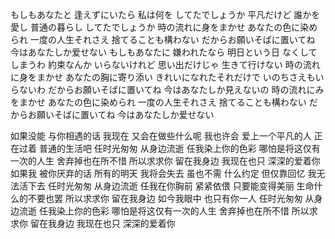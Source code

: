 

もしもあなたと
逢えずにいたら
私は何を
してたでしょうか
平凡だけど
誰かを愛し
普通の暮らし
してたでしょうか
時の流れに身をまかせ
あなたの色に染められ
一度の人生それさえ
捨てることも構わない
だからお願いそばに置いてね
今はあなたしか爱せない
もしもあなたに
嫌われたなら
明日という日
なくしてしまうわ
約束なんか
いらないけれど
思い出だけじゃ
生きて行けない
時の流れに身をまかせ
あなたの胸に寄り添い
きれいになれたそれだけで
いのちさえもいらないわ
だからお願いそばに置いてね
今はあなたしか見えないの
時の流れにみをまかせ
あなたの色に染められ
一度の人生それさえ
捨てることも構わない
だからお願いそばに置いてね
今はあなたしか爱せない


如果没能
与你相遇的话
我现在
又会在做些什么呢
我也许会
爱上一个平凡的人
正在过着
普通的生活吧
任时光匆匆  从身边流逝
任我染上你的色彩
哪怕是将这仅有一次的人生
舍弃掉也在所不惜
所以求求你  留在我身边
我现在也只  深深的爱着你
如果我
被你厌弃的话
所有的明天
我将会失去
虽也不需
什么约定
但仅靠回忆
我无法活下去
任时光匆匆  从身边流逝
任我在你胸前  紧紧依偎
只要能变得美丽
生命什么的不要也罢
所以求求你  留在我身边
如今我眼中  也只有你一人
任时光匆匆  从身边流逝
任我染上你的色彩
哪怕是将这仅有一次的人生
舍弃掉也在所不惜
所以求求你  留在我身边
我现在也只  深深的爱着你

